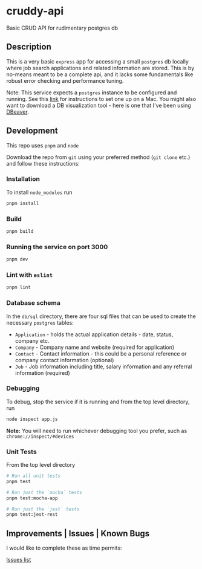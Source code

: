 # cruddy-api
Basic CRUD API for rudimentary postgres db

## Description
This is a very basic `express` app for accessing a small `postgres` db locally where job search
applications and related information are stored. This is by no-means meant to
be a complete api, and it lacks some fundamentals like robust error checking and performance tuning.

Note: This service expects a `postgres` instance to be configured and running. See this [link](https://www.atlassian.com/data/sql/how-to-start-a-postgresql-server-on-mac-os-x) for instructions to set one up on a Mac. You might also want to download a DB visualization tool - here is one that I've been using [DBeaver](https://dbeaver.io/download/).

## Development
This repo uses `pnpm` and `node`

Download the repo from `git` using your preferred method (`git clone` etc.) and follow these instructions:

### Installation
To install `node_modules` run
```bash
pnpm install
```

### Build
```bash
pnpm build
```

### Running the service on port 3000
```bash
pnpm dev
```

### Lint with  `eslint`
```bash
pnpm lint
```

### Database schema
In the `db/sql` directory, there are four sql files that can be used to create the necessary `postgres` tables:

- `Application` - holds the actual application details - date, status, company etc.
- `Company` - Company name and website (required for application)
- `Contact` - Contact information - this could be a personal reference or company contact information (optional)
- `Job` - Job information including title, salary information and any referral information (required)

### Debugging
To debug, stop the service if it is running and from the top level directory, run
```bash
node inspect app.js
```

**Note:** You will need to run whichever debugging tool you prefer, such as `chrome://inspect/#devices`

### Unit Tests
From the top level directory
```bash
# Run all unit tests
pnpm test
```
```bash
# Run just the `mocha` tests
pnpm test:mocha-app
```
```bash
# Run just the `jest` tests
pnpm test:jest-rest
```

## Improvements | Issues | Known Bugs
I would like to complete these as time permits:

[Issues list](https://github.com/lsi1verthorn/cruddy-api/issues)
